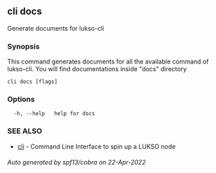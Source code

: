 ## cli docs

Generate documents for lukso-cli

### Synopsis

This command generates documents for all the available command of lukso-cli.
You will find documentations inside "docs" directory

```
cli docs [flags]
```

### Options

```
  -h, --help   help for docs
```

### SEE ALSO

* [cli](cli.md)	 - Command Line Interface to spin up a LUKSO node

###### Auto generated by spf13/cobra on 22-Apr-2022
